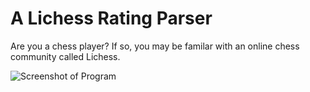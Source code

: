# A Lichess Rating Parser

Are you a chess player? If so, you may be familar with an online chess community called Lichess.

![Screenshot of Program](./screenhshots/screenshot.png)

